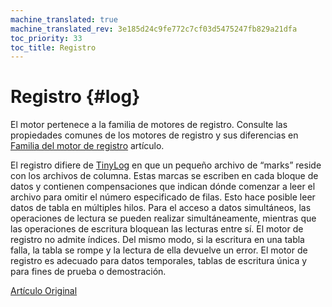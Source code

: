 ```yaml
---
machine_translated: true
machine_translated_rev: 3e185d24c9fe772c7cf03d5475247fb829a21dfa
toc_priority: 33
toc_title: Registro
---
```


# Registro {#log}

El motor pertenece a la familia de motores de registro. Consulte las propiedades comunes de los motores de registro y sus diferencias en [Familia del motor de registro](log-family.md) artículo.

El registro difiere de [TinyLog](tinylog.md) en que un pequeño archivo de “marks” reside con los archivos de columna. Estas marcas se escriben en cada bloque de datos y contienen compensaciones que indican dónde comenzar a leer el archivo para omitir el número especificado de filas. Esto hace posible leer datos de tabla en múltiples hilos.
Para el acceso a datos simultáneos, las operaciones de lectura se pueden realizar simultáneamente, mientras que las operaciones de escritura bloquean las lecturas entre sí.
El motor de registro no admite índices. Del mismo modo, si la escritura en una tabla falla, la tabla se rompe y la lectura de ella devuelve un error. El motor de registro es adecuado para datos temporales, tablas de escritura única y para fines de prueba o demostración.

[Artículo Original](https://clickhouse.tech/docs/en/operations/table_engines/log/) <!--hide-->
